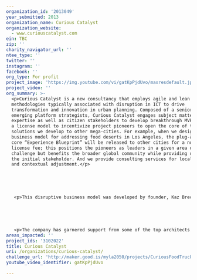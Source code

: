 ```yaml
---
organization_id: '2013049'
year_submitted: 2013
organization_name: Curious Catalyst
organization_website:
  - www.curiouscatalyst.com
ein: TBC
zip: ''
charity_navigator_url: ''
ntee_type: ''
twitter: ''
instagram: ''
facebook: ''
org_type: For profit
project_image: 'https://img.youtube.com/vi/gatKpPjdUvo/maxresdefault.jpg'
project_video: ''
org_summary: >-
  <p>Curious Catalyst is a new consultancy that employs agile and lean
  methodologies typically associated with disruption in ICT to drive
  transformation and innovation in urban planning. Composed of a senior corps of
  emerging platform strategists, Curious Catalyst engages subject matter
  expertise as well as citizen stakeholders to develop breakthrough MVPs. We use
  a license model to incentivize project pioneers to open the core of the
  solutions we develop to other mega-cities. For example, when we design a
  business model for addressing food deserts in Los Angeles, the plug-and-play
  core “Experience Blueprint” will be released to other cities for a nominal
  license fee; this positions the pioneers as leaders in a given area of urban
  challenge but benefits the broader global community while providing upside to
  the initial stakeholder. And we provide consulting services for localization
  and contextual adjustment.</p>
   
   
   
   
   
   <p>This disruptive business model was developed by founder, Kaz Brecher, as part of an accelerator project at THNK, the new Amsterdam School for Creative Leadership. The members of the Curious Catalyst team have collectively worked on strategy and implementation of solutions for everyone from the Library of Congress to Microsoft, and Disney to Oprah. We’ve done hundreds of agile sprints in emerging platforms, and our expertise is easily applied to the complexities of urban challenges facing Los Angeles.</p>
   
   
   
   
   
   <p>The company has garnered support from some of the top architects and urban developers in the world, as we’re building our Advisory Board. And as passionate believers in user-centered design, we are committed to genuine collaboration with all constituencies when developing approaches to these solutions.</p>
areas_impacted: ''
project_ids: '3102022'
title: Curious Catalyst
uri: /organizations/curious-catalyst/
challenge_url: 'http://maker.good.is/myla2050/projects/CuriousFoodTruck.html'
youtube_video_identifier: gatKpPjdUvo

---
```

